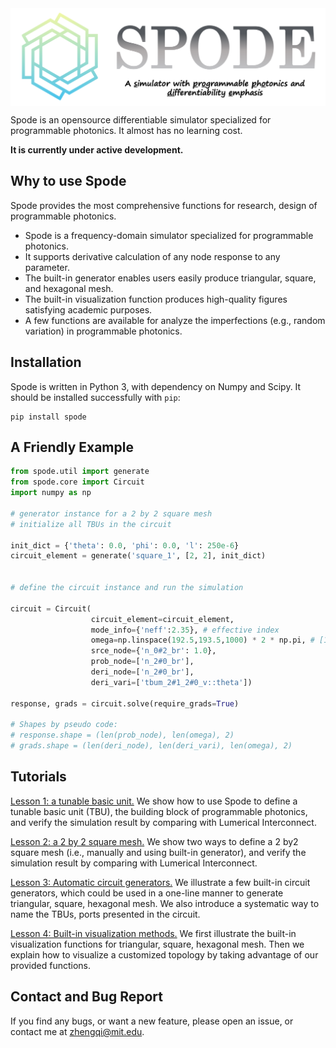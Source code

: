 <img src="docs/figs/spode_logo_v0.png" width="600" align="center"/>

Spode is an opensource differentiable simulator specialized for programmable photonics. It almost has no learning cost.

**It is currently under active development.**

## Why to use Spode

Spode provides the most comprehensive functions for research, design of programmable photonics.  

* Spode is a frequency-domain simulator specialized for programmable photonics.
* It supports derivative calculation of any node response to any parameter.
* The built-in generator enables users easily produce triangular, square, and hexagonal mesh.
* The built-in visualization function produces high-quality figures satisfying academic purposes.
* A few functions are available for analyze the imperfections (e.g., random variation) in programmable photonics.

## Installation

Spode is written in Python 3, with dependency on Numpy and Scipy. It should be installed successfully with ```pip```:

```
pip install spode
```

## A Friendly Example

```python
from spode.util import generate
from spode.core import Circuit
import numpy as np

# generator instance for a 2 by 2 square mesh
# initialize all TBUs in the circuit

init_dict = {'theta': 0.0, 'phi': 0.0, 'l': 250e-6}
circuit_element = generate('square_1', [2, 2], init_dict)

 
# define the circuit instance and run the simulation

circuit = Circuit(
                  circuit_element=circuit_element,
                  mode_info={'neff':2.35}, # effective index
                  omega=np.linspace(192.5,193.5,1000) * 2 * np.pi, # [192.5Thz, 193.5Thz]
                  srce_node={'n_0#2_br': 1.0},
                  prob_node=['n_2#0_br'],
                  deri_node=['n_2#0_br'],
                  deri_vari=['tbum_2#1_2#0_v::theta']) 
                  
response, grads = circuit.solve(require_grads=True) 

# Shapes by pseudo code:
# response.shape = (len(prob_node), len(omega), 2)
# grads.shape = (len(deri_node), len(deri_vari), len(omega), 2)
```


## Tutorials

[Lesson 1: a tunable basic unit.](https://github.com/zhengqigao/spode/blob/main/tutorials/lesson1_verify_tbu/) We show how to use Spode to define a tunable basic unit (TBU), the building block of programmable photonics, and verify the simulation result by comparing with Lumerical Interconnect.

[Lesson 2: a 2 by 2 square mesh.](https://github.com/zhengqigao/spode/blob/main/tutorials/lesson2_verify_2by2_mesh/) We show two ways to define a 2 by2 square mesh (i.e., manually and using built-in generator), and verify the simulation result by comparing with Lumerical Interconnect. 

[Lesson 3: Automatic circuit generators.](https://github.com/zhengqigao/spode/tree/main/tutorials/lesson3_circuit_generator) We illustrate a few built-in circuit generators, which could be used in a one-line manner to generate triangular, square, hexagonal mesh. We also introduce a systematic way to name the TBUs, ports presented in the circuit.

[Lesson 4: Built-in visualization methods.](https://github.com/zhengqigao/spode/tree/main/tutorials/lesson4_visualization) We first illustrate the built-in visualization functions for triangular, square, hexagonal mesh. Then we explain how to visualize a customized topology by taking advantage of our provided functions.

## Contact and Bug Report

If you find any bugs, or want a new feature, please open an issue, or contact me at zhengqi@mit.edu.

